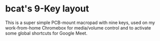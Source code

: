 # bcat's 9-Key layout

This is a super simple PCB-mount macropad with nine keys, used on my
work-from-home Chromebox for media/volume control and to activate some global
shortcuts for Google Meet.
